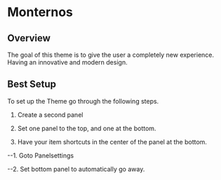 # Monternos

## Overview

The goal of this theme is to give the user a completely new experience.
Having an innovative and modern design.

## Best Setup

To set up the Theme go through the following steps.

1. Create a second panel

2. Set one panel to the top, and one at the bottom.

3. Have your item shortcuts in the center of the panel at the bottom.

--1. Goto Panelsettings

--2. Set bottom panel to automatically go away.
